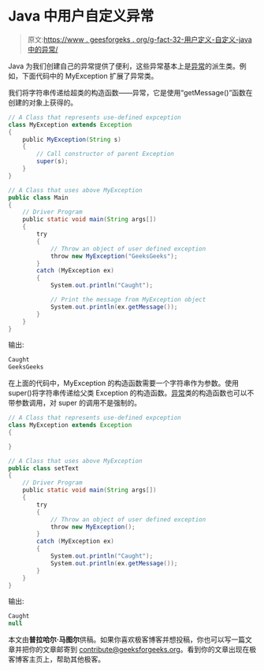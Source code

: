 # Java 中用户自定义异常

> 原文:[https://www . geesforgeks . org/g-fact-32-用户定义-自定义-java 中的异常/](https://www.geeksforgeeks.org/g-fact-32-user-defined-custom-exception-in-java/)

Java 为我们创建自己的异常提供了便利，这些异常基本上是[异常](https://docs.oracle.com/javase/7/docs/api/java/lang/Exception.html)的派生类。例如，下面代码中的 MyException 扩展了异常类。

我们将字符串传递给超类的构造函数——异常，它是使用“getMessage()”函数在创建的对象上获得的。

```java
// A Class that represents use-defined expception
class MyException extends Exception
{
    public MyException(String s)
    {
        // Call constructor of parent Exception
        super(s);
    }
}

// A Class that uses above MyException
public class Main
{
    // Driver Program
    public static void main(String args[])
    {
        try
        {
            // Throw an object of user defined exception
            throw new MyException("GeeksGeeks");
        }
        catch (MyException ex)
        {
            System.out.println("Caught");

            // Print the message from MyException object
            System.out.println(ex.getMessage());
        }
    }
}
```

输出:

```java
Caught
GeeksGeeks
```

在上面的代码中，MyException 的构造函数需要一个字符串作为参数。使用 super()将字符串传递给父类 Exception 的构造函数。[异常](https://docs.oracle.com/javase/7/docs/api/java/lang/Exception.html)类的构造函数也可以不带参数调用，对 super 的调用不是强制的。

```java
// A Class that represents use-defined expception
class MyException extends Exception
{

}

// A Class that uses above MyException
public class setText
{
    // Driver Program
    public static void main(String args[])
    {
        try
        {
            // Throw an object of user defined exception
            throw new MyException();
        }
        catch (MyException ex)
        {
            System.out.println("Caught");
            System.out.println(ex.getMessage());
        }
    }
}
```

输出:

```java
Caught
null
```

本文由**普拉哈尔·马图尔**供稿。如果你喜欢极客博客并想投稿，你也可以写一篇文章并把你的文章邮寄到 contribute@geeksforgeeks.org。看到你的文章出现在极客博客主页上，帮助其他极客。